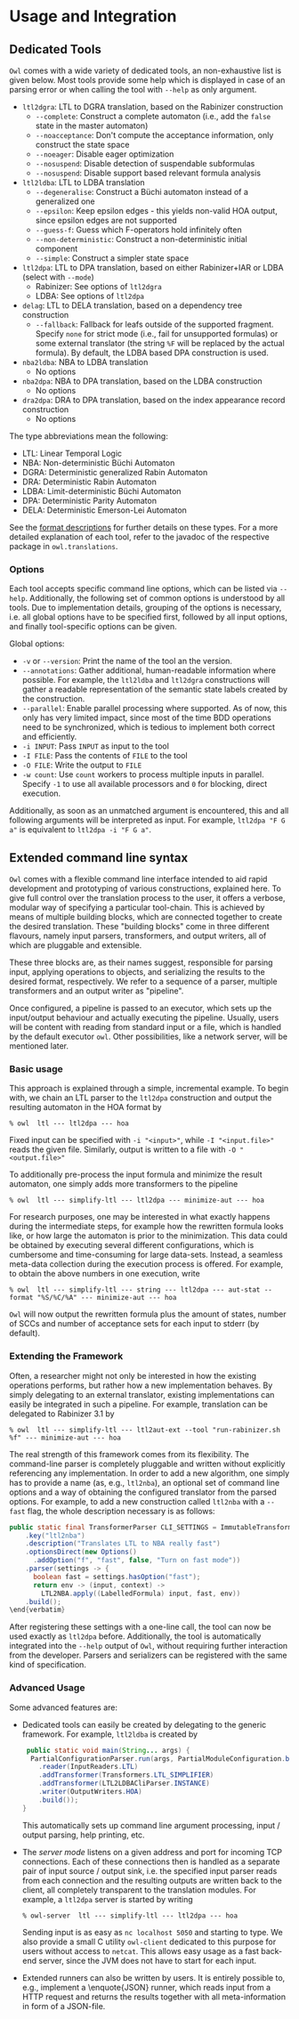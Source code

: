# Usage and Integration

## Dedicated Tools

`Owl` comes with a wide variety of dedicated tools, an non-exhaustive list is given below.
Most tools provide some help which is displayed in case of an parsing error or when calling the tool with `--help` as only argument.

 * `ltl2dgra`: LTL to DGRA translation, based on the Rabinizer construction
   * `--complete`: Construct a complete automaton (i.e., add the `false` state in the master automaton)
   * `--noacceptance`: Don't compute the acceptance information, only construct the state space
   * `--noeager`: Disable eager optimization
   * `--nosuspend`: Disable detection of suspendable subformulas
   * `--nosuspend`: Disable support based relevant formula analysis
 * `ltl2ldba`: LTL to LDBA translation
   * `--degeneralise`: Construct a Büchi automaton instead of a generalized one
   * `--epsilon`: Keep epsilon edges - this yields non-valid HOA output, since epsilon edges are not supported
   * `--guess-f`: Guess which F-operators hold infinitely often
   * `--non-deterministic`: Construct a non-deterministic initial component
   * `--simple`: Construct a simpler state space
 * `ltl2dpa`: LTL to DPA translation, based on either Rabinizer+IAR or LDBA (select with `--mode`)
   * Rabinizer: See options of `ltl2dgra`
   * LDBA: See options of `ltl2dpa`
 * `delag`: LTL to DELA translation, based on a dependency tree construction
   * `--fallback`: Fallback for leafs outside of the supported fragment.
     Specify `none` for strict mode (i.e., fail for unsupported formulas) or some external translator (the string `%F` will be replaced by the actual formula).
     By default, the LDBA based DPA construction is used.
 * `nba2ldba`: NBA to LDBA translation
   * No options
 * `nba2dpa`: NBA to DPA translation, based on the LDBA construction
   * No options
 * `dra2dpa`: DRA to DPA translation, based on the index appearance record construction
   * No options

The type abbreviations mean the following:

 * LTL: Linear Temporal Logic
 * NBA: Non-deterministic Büchi Automaton
 * DGRA: Deterministic generalized Rabin Automaton
 * DRA: Deterministic Rabin Automaton
 * LDBA: Limit-deterministic Büchi Automaton
 * DPA: Deterministic Parity Automaton
 * DELA: Deterministic Emerson-Lei Automaton

See the [format descriptions](FORMATS.md) for further details on these types.
For a more detailed explanation of each tool, refer to the javadoc of the respective package in `owl.translations`.

### Options

Each tool accepts specific command line options, which can be listed via `--help`.
Additionally, the following set of common options is understood by all tools.
Due to implementation details, grouping of the options is necessary, i.e. all global options have to be specified first, followed by all input options, and finally tool-specific options can be given.

Global options:
 * `-v` or `--version`: Print the name of the tool an the version.
 * `--annotations`: Gather additional, human-readable information where possible.
   For example, the `ltl2ldba` and `ltl2dgra` constructions will gather a readable representation of the semantic state labels created by the construction.
 * `--parallel`: Enable parallel processing where supported.
   As of now, this only has very limited impact, since most of the time BDD operations need to be synchronized, which is tedious to implement both correct and efficiently.
 * `-i INPUT`: Pass `INPUT` as input to the tool
 * `-I FILE`: Pass the contents of `FILE` to the tool
 * `-O FILE`: Write the output to `FILE`
 * `-w count`: Use `count` workers to process multiple inputs in parallel.
   Specify `-1` to use all available processors and `0` for blocking, direct execution.

Additionally, as soon as an unmatched argument is encountered, this and all following arguments will be interpreted as input.
For example, `ltl2dpa "F G a"` is equivalent to `ltl2dpa -i "F G a"`.

## Extended command line syntax

`Owl` comes with a flexible command line interface intended to aid rapid development and prototyping of various constructions, explained here.
To give full control over the translation process to the user, it offers a verbose, modular way of specifying a particular tool-chain.
This is achieved by means of multiple building blocks, which are connected together to create the desired translation.
These "building blocks" come in three different flavours, namely input parsers, transformers, and output writers, all of which are pluggable and extensible.

These three blocks are, as their names suggest, responsible for parsing input, applying operations to objects, and serializing the results to the desired format, respectively.
We refer to a sequence of a parser, multiple transformers and an output writer as "pipeline".

Once configured, a pipeline is passed to an executor, which sets up the input/output behaviour and actually executing the pipeline.
Usually, users will be content with reading from standard input or a file, which is handled by the default executor `owl`.
Other possibilities, like a network server, will be mentioned later.

### Basic usage

This approach is explained through a simple, incremental example.
To begin with, we chain an LTL parser to the `ltl2dpa` construction and output the resulting automaton in the HOA format by

```
% owl  ltl --- ltl2dpa --- hoa
```

Fixed input can be specified with `-i "<input>"`, while `-I "<input.file>"` reads the given file.
Similarly, output is written to a file with `-O "<output.file>"`

To additionally pre-process the input formula and minimize the result automaton, one simply adds more transformers to the pipeline

```
% owl  ltl --- simplify-ltl --- ltl2dpa --- minimize-aut --- hoa
```

For research purposes, one may be interested in what exactly happens during the intermediate steps, for example how the rewritten formula looks like, or how large the automaton is prior to the minimization.
This data could be obtained by executing several different configurations, which is cumbersome and time-consuming for large data-sets.
Instead, a seamless meta-data collection during the execution process is offered.
For example, to obtain the above numbers in one execution, write

```
% owl  ltl --- simplify-ltl --- string --- ltl2dpa --- aut-stat --format "%S/%C/%A" --- minimize-aut --- hoa
```

`Owl` will now output the rewritten formula plus the amount of states, number of SCCs and number of acceptance sets for each input to stderr (by default).

### Extending the Framework

Often, a researcher might not only be interested in how the existing operations performs, but rather how a new implementation behaves.
By simply delegating to an external translator, existing implementations can easily be integrated in such a pipeline.
For example, translation can be delegated to Rabinizer 3.1 by

```
% owl  ltl --- simplify-ltl --- ltl2aut-ext --tool "run-rabinizer.sh %f" --- minimize-aut --- hoa
```

The real strength of this framework comes from its flexibility.
The command-line parser is completely pluggable and written without explicitly referencing any implementation.
In order to add a new algorithm, one simply has to provide a name (as, e.g., `ltl2nba`), an optional set of command line options and a way of obtaining the configured translator from the parsed options.
For example, to add a new construction called `ltl2nba` with a `--fast` flag, the whole description necessary is as follows:

```java
public static final TransformerParser CLI_SETTINGS = ImmutableTransformerParser.builder()
    .key("ltl2nba")
    .description("Translates LTL to NBA really fast")
    .optionsDirect(new Options()
      .addOption("f", "fast", false, "Turn on fast mode"))
    .parser(settings -> {
      boolean fast = settings.hasOption("fast");
      return env -> (input, context) ->
        LTL2NBA.apply((LabelledFormula) input, fast, env))
    .build();
\end{verbatim}
```

After registering these settings with a one-line call, the tool can now be used exactly as `ltl2dpa` before.
Additionally, the tool is automatically integrated into the `--help` output of `Owl`, without requiring further interaction from the developer.
Parsers and serializers can be registered with the same kind of specification.

### Advanced Usage

Some advanced features are:

 * Dedicated tools can easily be created by delegating to the generic framework.
   For example, `ltl2ldba` is created by
   
   ```java
    public static void main(String... args) {
     PartialConfigurationParser.run(args, PartialModuleConfiguration.builder("ltl2ldba")
       .reader(InputReaders.LTL)
       .addTransformer(Transformers.LTL_SIMPLIFIER)
       .addTransformer(LTL2LDBACliParser.INSTANCE)
       .writer(OutputWriters.HOA)
       .build());
   }
   ```
   This automatically sets up command line argument processing, input / output parsing, help printing, etc.

 * The *server mode* listens on a given address and port for incoming TCP connections.
   Each of these connections then is handled as a separate pair of input source / output sink, i.e. the specified input parser reads from each connection and the resulting outputs are written back to the client, all completely transparent to the translation modules.
   For example, a `ltl2dpa` server is started by writing
   
   ```
   % owl-server  ltl --- simplify-ltl --- ltl2dpa --- hoa
   ```

   Sending input is as easy as `nc localhost 5050` and starting to type.
   We also provide a small C utility `owl-client` dedicated to this purpose for users without access to `netcat`.
   This allows easy usage as a fast back-end server, since the JVM does not have to start for each input.

 * Extended runners can also be written by users.
   It is entirely possible to, e.g., implement a \enquote{JSON} runner, which reads input from a HTTP request and returns the results together with all meta-information in form of a JSON-file.
